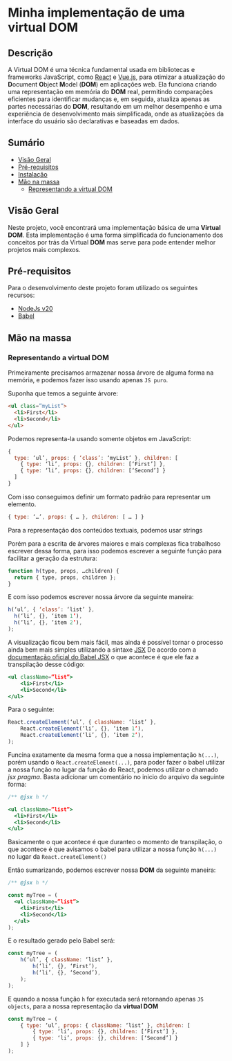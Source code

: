 
# Minha implementação de uma virtual DOM

## Descrição
A Virtual DOM é uma técnica fundamental usada em bibliotecas e frameworks JavaScript, como [React](https://react.dev/) e [Vue.js](https://vuejs.org/), para otimizar a atualização do **D**ocument **O**bject **M**odel (**DOM**) em aplicações web. Ela funciona criando uma representação em memória do **DOM** real, permitindo comparações eficientes para identificar mudanças e, em seguida, atualiza apenas as partes necessárias do **DOM**, resultando em um melhor desempenho e uma experiência de desenvolvimento mais simplificada, onde as atualizações da interface do usuário são declarativas e baseadas em dados.

## Sumário
- [Visão Geral](#vis%C3%A3o-geral)
- [Pré-requisitos](#pr%C3%A9-requisitos)
- [Instalação](#instala%C3%A7%C3%A3o)
- [Mão na massa](#mão-na-massa)
  - [Representando a virtual DOM](#representando-a-virtual-dom)

## Visão Geral
Neste projeto, você encontrará uma implementação básica de uma **Virtual DOM**. Esta implementação é uma forma simplificada do funcionamento dos conceitos por trás da Virtual **DOM** mas serve para pode entender melhor projetos mais complexos.

## Pré-requisitos
Para o desenvolvimento deste projeto foram utilizado os seguintes recursos:
- [NodeJs v20](https://nodejs.org/en)
- [Babel](https://babeljs.io/)

## Mão na massa
  ### Representando a virtual DOM
  Primeiramente precisamos armazenar nossa árvore de alguma forma na memória, e podemos fazer isso usando apenas `JS puro`.

  Suponha que temos a seguinte árvore:
  ```html
  <ul class=”myList”>
    <li>First</li>
    <li>Second</li>
</ul>
```
Podemos representa-la usando somente objetos em JavaScript:
```js
{
  type: ‘ul’, props: { ‘class’: ‘myList’ }, children: [
    { type: ‘li’, props: {}, children: [‘First’] },
    { type: ‘li’, props: {}, children: [‘Second’] }
  ]
}
```
Com isso conseguimos definir um formato padrão para representar um elemento.
```js 
{ type: ‘…’, props: { … }, children: [ … ] }
```
Para a representação dos conteúdos textuais, podemos usar strings

Porém para a escrita de árvores maiores e mais complexas fica trabalhoso escrever dessa forma, para isso podemos escrever a seguinte função para facilitar a geração da estrutura:
```js
function h(type, props, …children) {
  return { type, props, children };
}
```
E com isso podemos escrever nossa árvore da seguinte maneira:
```js
h(‘ul’, { ‘class’: ‘list’ },
  h(‘li’, {}, ‘item 1’),
  h(‘li’, {}, ‘item 2’),
);
```
A visualização ficou bem mais fácil, mas ainda é possível tornar o processo ainda bem mais simples utilizando a sintaxe [JSX](https://pt-br.legacy.reactjs.org/docs/introducing-jsx.html)
De acordo com a [documentação oficial do Babel JSX](https://babeljs.io/docs/babel-plugin-transform-react-jsx/) o que acontece é que ele faz a transpilação desse código:

```jsx
<ul className=”list”>  
	<li>First</li>  
	<li>Second</li>  
</ul>
```
Para o seguinte:
```js
React.createElement(‘ul’, { className: ‘list’ },  
	React.createElement(‘li’, {}, ‘item 1’),  
	React.createElement(‘li’, {}, ‘item 2’),  
);
```
Funcina exatamente da mesma forma que a nossa implementação `h(...)`, porém usando o `React.createElement(...)`, para poder fazer o babel utilizar a nossa função no lugar da função do React, podemos utilizar o chamado *jsx pragma*. Basta adicionar um comentário no inicio do arquivo da seguinte forma:
```jsx
/** @jsx h */

<ul className=”list”>  
  <li>First</li>  
  <li>Second</li>  
</ul>
```
Basicamente o que acontece é que duranteo o momento de transpilação, o que acontece é que avisamos o babel para utilizar a nossa função `h(...)` no lugar da `React.createElement()`

Então sumarizando, podemos escrever nossa **DOM** da seguinte maneira:
```jsx
/** @jsx h */

const myTree = (  
  <ul className=”list”>  
    <li>First</li>  
    <li>Second</li>  
  </ul>  
);
```
E o resultado gerado pelo Babel será:
```js
const myTree = (  
	h(‘ul’, { className: ‘list’ },  
		h(‘li’, {}, ‘First’),  
		h(‘li’, {}, ‘Second’),  
	);  
);
```
E quando a nossa função `h` for executada será retornando apenas `JS objects`, para a nossa representação da **virtual DOM**
```js
const myTree = (  
	{ type: ‘ul’, props: { className: ‘list’ }, children: [  
		{ type: ‘li’, props: {}, children: [‘First’] },  
		{ type: ‘li’, props: {}, children: [‘Second’] }  
	] }  
);
```

